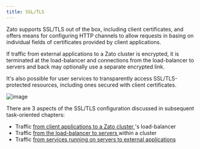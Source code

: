 ```yaml
---
title: SSL/TLS
---
```


Zato supports SSL/TLS out of the box, including client certificates, and offers means for configuring HTTP channels to allow
requests in basing on individual fields of certificates provided by client applications.

If traffic from external applications to a Zato cluster is encrypted, it is terminated at the load-balancer and connections
from the load-balancer to servers and back may optionally use a separate encrypted link.

It\'s also possible for user services to transparently access SSL/TLS-protected resources, including ones secured with
client certificates.

![image](/gfx/admin/tls/overview.png)

There are 3 aspects of the SSL/TLS configuration discussed in subsequent task-oriented chapters:

-   Traffic [from client applications to a Zato cluster ](client-lb)\'s load-balancer
-   Traffic [from the load-balancer to servers ](lb-servers) within a cluster
-   Traffic [from services running on servers to external applications ](servers-ext)
